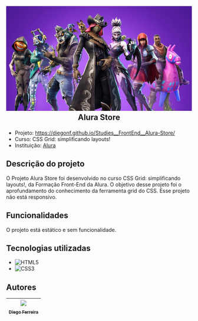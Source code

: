 ## <p align="center">![Imagem do Fortnite](./assets/img/fortnite.jpg)<br>Alura Store</p>

* Projeto: https://diegonf.github.io/Studies__FrontEnd__Alura-Store/
* Curso: CSS Grid: simplificando layouts!
* Instituição: [Alura](https://www.alura.com.br)

## Descrição do projeto
O Projeto Alura Store foi desenvolvido no curso CSS Grid: simplificando layouts!, da Formação Front-End da Alura.
O objetivo desse projeto foi o aprofundamento do conhecimento da ferramenta grid do CSS. 
Esse projeto não está responsivo.

## Funcionalidades
O projeto está estático e sem funcionalidade.

## Tecnologias utilizadas
* ![HTML5](https://img.shields.io/badge/-HTML5-E34F26?style=flat-square&logo=html5&logoColor=white) 
* ![CSS3](https://img.shields.io/badge/-CSS3-1572B6?style=flat-square&logo=css3)

## Autores
| [<img src="https://avatars.githubusercontent.com/u/97759524?v=4" width=115><br><sub>Diego Ferreira</sub>](https://github.com/diegonf) | 
| :---: |